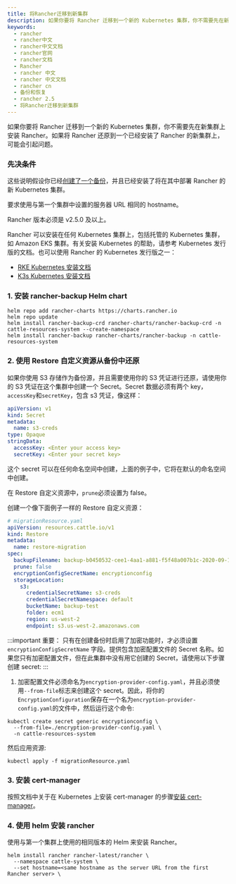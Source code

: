 ```yaml
---
title: 将Rancher迁移到新集群
description: 如果你要将 Rancher 迁移到一个新的 Kubernetes 集群，你不需要先在新集群上安装 Rancher。如果将 Rancher 还原到一个已经安装了 Rancher 的新集群上，可能会引起问题。
keywords:
  - rancher
  - rancher中文
  - rancher中文文档
  - rancher官网
  - rancher文档
  - Rancher
  - rancher 中文
  - rancher 中文文档
  - rancher cn
  - 备份和恢复
  - rancher 2.5
  - 将Rancher迁移到新集群
---
```


如果你要将 Rancher 迁移到一个新的 Kubernetes 集群，你不需要先在新集群上安装 Rancher。如果将 Rancher 还原到一个已经安装了 Rancher 的新集群上，可能会引起问题。

### 先决条件

这些说明假设你已经[创建了一个备份](/docs/rancher2.5/backups/back-up-rancher/_index)，并且已经安装了将在其中部署 Rancher 的新 Kubernetes 集群。

要求使用与第一个集群中设置的服务器 URL 相同的 hostname。

Rancher 版本必须是 v2.5.0 及以上。

Rancher 可以安装在任何 Kubernetes 集群上，包括托管的 Kubernetes 集群，如 Amazon EKS 集群。有关安装 Kubernetes 的帮助，请参考 Kubernetes 发行版的文档。也可以使用 Rancher 的 Kubernetes 发行版之一：

- [RKE Kubernetes 安装文档](/docs/rancher2.5/installation/_index)
- [K3s Kubernetes 安装文档](/docs/k3s/installation/_index)

### 1. 安装 rancher-backup Helm chart

```
helm repo add rancher-charts https://charts.rancher.io
helm repo update
helm install rancher-backup-crd rancher-charts/rancher-backup-crd -n cattle-resources-system --create-namespace
helm install rancher-backup rancher-charts/rancher-backup -n cattle-resources-system
```

### 2. 使用 Restore 自定义资源从备份中还原

如果你使用 S3 存储作为备份源，并且需要使用你的 S3 凭证进行还原，请使用你的 S3 凭证在这个集群中创建一个 Secret。Secret 数据必须有两个 key，`accessKey`和`secretKey`，包含 s3 凭证，像这样：

```yaml
apiVersion: v1
kind: Secret
metadata:
  name: s3-creds
type: Opaque
stringData:
  accessKey: <Enter your access key>
  secretKey: <Enter your secret key>
```

这个 secret 可以在任何命名空间中创建，上面的例子中，它将在默认的命名空间中创建。

在 Restore 自定义资源中，`prune`必须设置为 false。

创建一个像下面例子一样的 Restore 自定义资源：

```yaml
# migrationResource.yaml
apiVersion: resources.cattle.io/v1
kind: Restore
metadata:
  name: restore-migration
spec:
  backupFilename: backup-b0450532-cee1-4aa1-a881-f5f48a007b1c-2020-09-15T07-27-09Z.tar.gz
  prune: false
  encryptionConfigSecretName: encryptionconfig
  storageLocation:
    s3:
      credentialSecretName: s3-creds
      credentialSecretNamespace: default
      bucketName: backup-test
      folder: ecm1
      region: us-west-2
      endpoint: s3.us-west-2.amazonaws.com
```

:::important 重要：
只有在创建备份时启用了加密功能时，才必须设置 `encryptionConfigSecretName` 字段。提供包含加密配置文件的 Secret 名称。如果您只有加密配置文件，但在此集群中没有用它创建的 Secret，请使用以下步骤创建 secret:
:::

1. 加密配置文件必须命名为`encryption-provider-config.yaml`，并且必须使用`--from-file`标志来创建这个 secret。因此，将你的`EncryptionConfiguration`保存在一个名为`encryption-provider-config.yaml`的文件中，然后运行这个命令:

```
kubectl create secret generic encryptionconfig \
  --from-file=./encryption-provider-config.yaml \
  -n cattle-resources-system
```

然后应用资源:

```
kubectl apply -f migrationResource.yaml
```

### 3. 安装 cert-manager

按照文档中关于在 Kubernetes 上安装 cert-manager 的步骤[安装 cert-manager](/docs/rancher2.5/installation/install-rancher-on-k8s/_index#5-install-cert-manager)。

### 4. 使用 helm 安装 rancher

使用与第一个集群上使用的相同版本的 Helm 来安装 Rancher。

```
helm install rancher rancher-latest/rancher \
  --namespace cattle-system \
  --set hostname=<same hostname as the server URL from the first Rancher server> \
```
